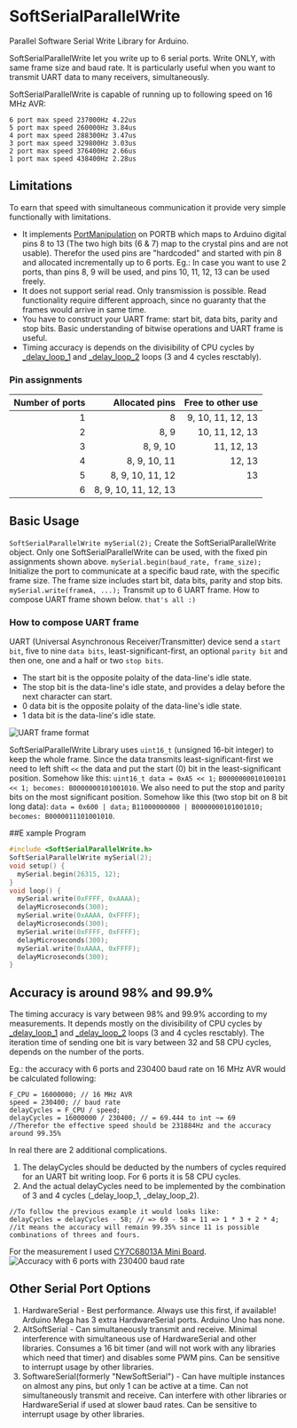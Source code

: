 # SoftSerialParallelWrite
Parallel Software Serial Write Library for Arduino.

SoftSerialParallelWrite let you write up to 6 serial ports. Write ONLY, with same frame size and baud rate. 
It is particularly useful when you want to transmit UART data to many receivers, simultaneously.

SoftSerialParallelWrite is capable of running up to following speed on 16 MHz AVR:
```
6 port max speed 237000Hz 4.22us
5 port max speed 260000Hz 3.84us
4 port max speed 288300Hz 3.47us
3 port max speed 329800Hz 3.03us
2 port max speed 376400Hz 2.66us
1 port max speed 438400Hz 2.28us
```
## Limitations
To earn that speed with simultaneous communication it provide very simple functionally with limitations. 
 - It implements [PortManipulation][PortManipulation] on PORTB which maps to Arduino digital pins 8 to 13 (The two high bits (6 & 7) map to the crystal pins and are not usable). Therefor the used pins are "hardcoded" and started with pin 8 and allocated incrementally up to 6 ports. Eg.: In case you want to use 2 ports, than pins 8, 9 will be used, and pins 10, 11, 12, 13 can be used freely.
 - It does not support serial read. Only transmission is possible. Read functionality require different approach, since no guaranty that the frames would arrive in same time.
 - You have to construct your UART frame: start bit, data bits, parity and stop bits. Basic understanding of bitwise operations and UART frame is useful.
 - Timing accuracy is depends on the divisibility of CPU cycles by [_delay_loop_1][_delay_loop_1] and [_delay_loop_2][_delay_loop_2] loops (3 and 4 cycles resctably). 

### Pin assignments
| Number of ports | Allocated pins       | Free to other use |
| --------------: | --------------------:| -----------------:|
|               1 |                    8 |  9, 10, 11, 12, 13|
|               2 |                 8, 9 |     10, 11, 12, 13|
|               3 |             8, 9, 10 |         11, 12, 13|
|               4 |         8, 9, 10, 11 |             12, 13|
|               5 |     8, 9, 10, 11, 12 |                 13|
|               6 | 8, 9, 10, 11, 12, 13 |                   |


## Basic Usage

`SoftSerialParallelWrite mySerial(2);`
Create the SoftSerialParallelWrite object. Only one SoftSerialParallelWrite can be used, with the fixed pin assignments shown above.
`mySerial.begin(baud_rate, frame_size);`
Initialize the port to communicate at a specific baud rate, with the specific frame size. The frame size includes start bit, data bits, parity and stop bits.
`mySerial.write(frameA, ...);`
Transmit up to 6 UART frame. How to compose UART frame shown below.
`that's all :)`

### How to compose UART frame
UART (Universal Asynchronous Receiver/Transmitter) device send a `start bit`, five to nine `data bits`, least-significant-first, an optional `parity bit` and then one, one and a half or two `stop bits`. 
 - The start bit is the opposite polaity of the data-line's idle state.
 - The stop bit is the data-line's idle state, and provides a delay before the next character can start. 
 - 0 data bit is the opposite polaity of the data-line's idle state.
 - 1 data bit is the data-line's idle state.

![UART frame format](https://github.com/olivernadj/SoftSerialParallelWrite/raw/master/UART_frame_format.jpg)

SoftSerialParallelWrite Library uses `uint16_t` (unsigned 16-bit integer) to keep the whole frame. Since the data transmits least-significant-first we need to left shift `<<` the data and put the start (0) bit in the least-significant position. Somehow like this: `uint16_t data = 0xA5 << 1;` `B0000000010100101 << 1; becomes: B0000000101001010`. 
We also need to put the stop and parity bits on the most significant position. Somehow like this (two stop bit on 8 bit long data): `data = 0x600 | data;`  `B11000000000 | B0000000101001010; becomes: B0000011101001010`.

##E xample Program
```c
#include <SoftSerialParallelWrite.h>
SoftSerialParallelWrite mySerial(2);
void setup() {
  mySerial.begin(26315, 12);
}
void loop() {
  mySerial.write(0xFFFF, 0xAAAA);
  delayMicroseconds(300);
  mySerial.write(0xAAAA, 0xFFFF);
  delayMicroseconds(300);
  mySerial.write(0xFFFF, 0xFFFF);
  delayMicroseconds(300);
  mySerial.write(0xAAAA, 0xFFFF);
  delayMicroseconds(300);
}
```

## Accuracy is around 98% and 99.9%
The timing accuracy is vary between 98% and 99.9% according to my measurements. It depends mostly on the divisibility of CPU cycles by [_delay_loop_1][_delay_loop_1] and [_delay_loop_2][_delay_loop_2] loops (3 and 4 cycles resctably). The iteration time of sending one bit is vary between 32 and 58 CPU cycles, depends on the number of the ports.

Eg.: the accuracy with 6 ports and 230400 baud rate on 16 MHz AVR would be calculated following:
```
F_CPU = 16000000; // 16 MHz AVR
speed = 230400; // baud rate
delayCycles = F_CPU / speed;
delayCycles = 16000000 / 230400; // = 69.444 to int ~= 69
//Therefor the effective speed should be 231884Hz and the accuracy around 99.35%
```
In real there are 2 additional complications.
1) The delayCycles should be deducted by the numbers of cycles required for an UART bit writing loop. For 6 ports it is 58 CPU cycles. 
2) And the actual delayCycles need to be implemented by the combination of 3 and 4 cycles (_delay_loop_1, _delay_loop_2). 
```
//To follow the previous example it would looks like:
delayCycles = delayCycles - 58; // => 69 - 58 = 11 => 1 * 3 + 2 * 4;
//it means the accuracy will remain 99.35% since 11 is possible combinations of threes and fours. 
```

For the measurement I used [CY7C68013A Mini Board][CY7C68013A].
![Accuracy with 6 ports with 230400 baud rate](https://github.com/olivernadj/SoftSerialParallelWrite/raw/master/accuracy.png)


## Other Serial Port Options
1) HardwareSerial - Best performance. Always use this first, if available! Arduino Mega has 3 extra HardwareSerial ports. Arduino Uno has none.
2) AltSoftSerial - Can simultaneously transmit and receive. Minimal interference with simultaneous use of HardwareSerial and other libraries. Consumes a 16 bit timer (and will not work with any libraries which need that timer) and disables some PWM pins. Can be sensitive to interrupt usage by other libraries.
3) SoftwareSerial(formerly "NewSoftSerial") - Can have multiple instances on almost any pins, but only 1 can be active at a time. Can not simultaneously transmit and receive. Can interfere with other libraries or HardwareSerial if used at slower baud rates. Can be sensitive to interrupt usage by other libraries.

[//]: # (References)
[PortManipulation]:<https://www.arduino.cc/en/Reference/PortManipulation>
[_delay_loop_1]:<https://www.microchip.com/webdoc/AVRLibcReferenceManual/group__util__delay__basic_1ga4e3957917c4c447d0f9166dac881b4e3.html>
[_delay_loop_2]:<https://www.microchip.com/webdoc/AVRLibcReferenceManual/group__util__delay__basic_1ga74a94fec42bac9f1ff31fd443d419a6a.html>
[CY7C68013A]:<https://sigrok.org/wiki/Lcsoft_Mini_Board>